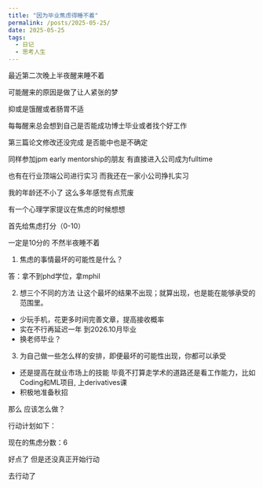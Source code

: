 ```yaml
---
title: "因为毕业焦虑得睡不着"
permalink: /posts/2025-05-25/
date: 2025-05-25
tags:
  - 日记
  - 思考人生
---
```

最近第二次晚上半夜醒来睡不着

可能醒来的原因是做了让人紧张的梦 

抑或是饿醒或者肠胃不适

每每醒来总会想到自己是否能成功博士毕业或者找个好工作

第三篇论文修改还没完成 是否能中也是不确定

同样参加jpm early mentorship的朋友 有直接进入公司成为fulltime

也有在行业顶端公司进行实习 而我还在一家小公司挣扎实习

我的年龄还不小了 这么多年感觉有点荒废 

有一个心理学家提议在焦虑的时候想想

首先给焦虑打分（0-10）

一定是10分的 不然半夜睡不着 

1. 焦虑的事情最坏的可能性是什么？

答：拿不到phd学位，拿mphil

2. 想三个不同的方法 让这个最坏的结果不出现；就算出现，也是能在能够承受的范围里。
* 少玩手机，花更多时间完善文章，提高接收概率
* 实在不行再延迟一年 到2026.10月毕业
* 换老师毕业？

3. 为自己做一些怎么样的安排，即便最坏的可能性出现，你都可以承受
* 还是提高在就业市场上的技能 毕竟不打算走学术的道路还是看工作能力，比如Coding和ML项目, 上derivatives课
* 积极地准备秋招

那么 应该怎么做？

行动计划如下：

现在的焦虑分数：6

好点了 但是还没真正开始行动

去行动了
